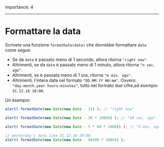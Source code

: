 importance: 4

---
# Formattare la data

Scrivete una funzione `formatDate(date)` che dovrebbe formattare `date` come segue:

- Se da `date` è passato meno di 1 secondo, allora ritorna `"right now"`.
- Altrimenti, se da `date` è passato meno di 1 minuto, allora ritorna `"n sec. ago"`.
- Altrimenti, se è passata meno di 1 ora, ritorna `"m min. ago"`.
- Altrimenti, l'intera data nel formato `"DD.MM.YY HH:mm"`. Ovvero: `"day.month.year hours:minutes"`, tutto nel formato due cifre,ad esempio `31.12.16 10:00`.

Un esempio:

```js
alert( formatDate(new Date(new Date - 1)) ); // "right now"

alert( formatDate(new Date(new Date - 30 * 1000)) ); // "30 sec. ago"

alert( formatDate(new Date(new Date - 5 * 60 * 1000)) ); // "5 min. ago"

// yesterday's date like 31.12.16 20:00
alert( formatDate(new Date(new Date - 86400 * 1000)) );
```
